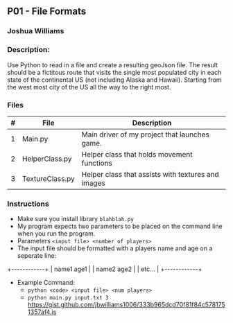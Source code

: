 ## P01 - File Formats
### Joshua Williams
### Description:

Use Python to read in a file and create a resulting geoJson file. The result should be a fictitous route that 
visits the single most populated city in each state of the continental US (not including Alaska and Hawaii). 
Starting from the west most city of the US all the way to the right most. 


### Files

|   #   | File            | Description                                        |
| :---: | --------------- | -------------------------------------------------- |
|   1   | Main.py         | Main driver of my project that launches game.      |
|   2   | HelperClass.py  | Helper class that holds movement functions         |
|   3   | TextureClass.py | Helper class that assists with textures and images |

### Instructions

- Make sure you install library `blahblah.py`
- My program expects two parameters to be placed on the command line when you run the program.
- Parameters `<input file> <number of players>`
- The input file should be formatted with a players name and age on a seperate line:

+------------+
| name1 age1 |
| name2 age2 |
| etc...     |
+------------+

- Example Command:
    - `python <code> <input file> <num players>`
    - `python main.py input.txt 3`
 https://gist.github.com/jbwilliams1006/333b965dcd70f81f84c5781751357af4.js

